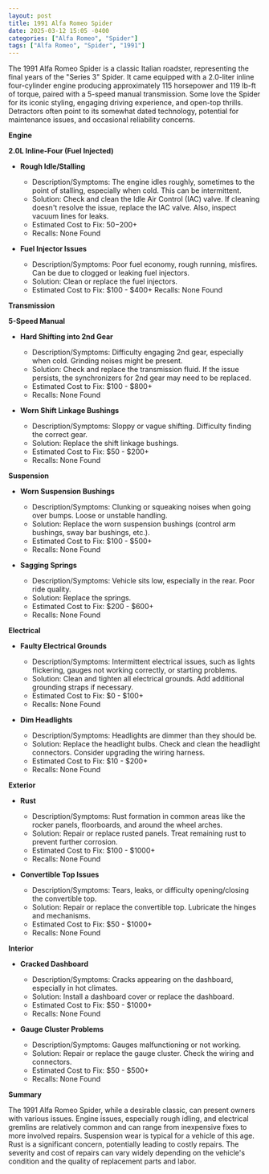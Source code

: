 ```yaml
---
layout: post
title: 1991 Alfa Romeo Spider
date: 2025-03-12 15:05 -0400
categories: ["Alfa Romeo", "Spider"]
tags: ["Alfa Romeo", "Spider", "1991"]
---
```

The 1991 Alfa Romeo Spider is a classic Italian roadster, representing the final years of the "Series 3" Spider. It came equipped with a 2.0-liter inline four-cylinder engine producing approximately 115 horsepower and 119 lb-ft of torque, paired with a 5-speed manual transmission. Some love the Spider for its iconic styling, engaging driving experience, and open-top thrills. Detractors often point to its somewhat dated technology, potential for maintenance issues, and occasional reliability concerns.

**Engine**

**2.0L Inline-Four (Fuel Injected)**

*   **Rough Idle/Stalling**
    *   Description/Symptoms: The engine idles roughly, sometimes to the point of stalling, especially when cold. This can be intermittent.
    *   Solution: Check and clean the Idle Air Control (IAC) valve. If cleaning doesn't resolve the issue, replace the IAC valve. Also, inspect vacuum lines for leaks.
    *   Estimated Cost to Fix: $50-$200+
    * Recalls: None Found

*   **Fuel Injector Issues**
    *   Description/Symptoms: Poor fuel economy, rough running, misfires. Can be due to clogged or leaking fuel injectors.
    *   Solution: Clean or replace the fuel injectors.
    *   Estimated Cost to Fix: $100 - $400+
        Recalls: None Found

**Transmission**

**5-Speed Manual**

*   **Hard Shifting into 2nd Gear**
    *   Description/Symptoms: Difficulty engaging 2nd gear, especially when cold. Grinding noises might be present.
    *   Solution: Check and replace the transmission fluid. If the issue persists, the synchronizers for 2nd gear may need to be replaced.
    *   Estimated Cost to Fix: $100 - $800+
    *   Recalls: None Found

*   **Worn Shift Linkage Bushings**
    *   Description/Symptoms: Sloppy or vague shifting. Difficulty finding the correct gear.
    *   Solution: Replace the shift linkage bushings.
    *   Estimated Cost to Fix: $50 - $200+
    *   Recalls: None Found

**Suspension**

*   **Worn Suspension Bushings**
    *   Description/Symptoms: Clunking or squeaking noises when going over bumps. Loose or unstable handling.
    *   Solution: Replace the worn suspension bushings (control arm bushings, sway bar bushings, etc.).
    *   Estimated Cost to Fix: $100 - $500+
    *   Recalls: None Found

*   **Sagging Springs**
    *   Description/Symptoms: Vehicle sits low, especially in the rear. Poor ride quality.
    *   Solution: Replace the springs.
    *   Estimated Cost to Fix: $200 - $600+
    *   Recalls: None Found

**Electrical**

*   **Faulty Electrical Grounds**
    *   Description/Symptoms: Intermittent electrical issues, such as lights flickering, gauges not working correctly, or starting problems.
    *   Solution: Clean and tighten all electrical grounds. Add additional grounding straps if necessary.
    *   Estimated Cost to Fix: $0 - $100+
    *   Recalls: None Found

*   **Dim Headlights**
    *   Description/Symptoms: Headlights are dimmer than they should be.
    *   Solution: Replace the headlight bulbs. Check and clean the headlight connectors. Consider upgrading the wiring harness.
    *   Estimated Cost to Fix: $10 - $200+
    *   Recalls: None Found

**Exterior**

*   **Rust**
    *   Description/Symptoms: Rust formation in common areas like the rocker panels, floorboards, and around the wheel arches.
    *   Solution: Repair or replace rusted panels. Treat remaining rust to prevent further corrosion.
    *   Estimated Cost to Fix: $100 - $1000+
    *   Recalls: None Found

*   **Convertible Top Issues**
    *   Description/Symptoms: Tears, leaks, or difficulty opening/closing the convertible top.
    *   Solution: Repair or replace the convertible top. Lubricate the hinges and mechanisms.
    *   Estimated Cost to Fix: $50 - $1000+
    *   Recalls: None Found

**Interior**

*   **Cracked Dashboard**
    *   Description/Symptoms: Cracks appearing on the dashboard, especially in hot climates.
    *   Solution: Install a dashboard cover or replace the dashboard.
    *   Estimated Cost to Fix: $50 - $1000+
    *   Recalls: None Found

*   **Gauge Cluster Problems**
    *   Description/Symptoms: Gauges malfunctioning or not working.
    *   Solution: Repair or replace the gauge cluster. Check the wiring and connectors.
    *   Estimated Cost to Fix: $50 - $500+
    *   Recalls: None Found

**Summary**

The 1991 Alfa Romeo Spider, while a desirable classic, can present owners with various issues. Engine issues, especially rough idling, and electrical gremlins are relatively common and can range from inexpensive fixes to more involved repairs. Suspension wear is typical for a vehicle of this age. Rust is a significant concern, potentially leading to costly repairs. The severity and cost of repairs can vary widely depending on the vehicle's condition and the quality of replacement parts and labor.


